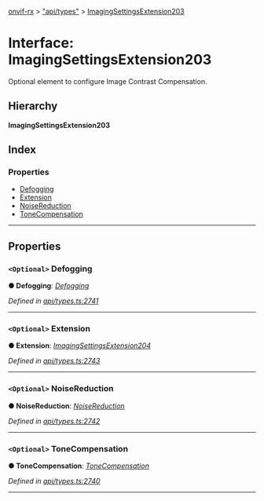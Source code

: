 [onvif-rx](../README.md) > ["api/types"](../modules/_api_types_.md) > [ImagingSettingsExtension203](../interfaces/_api_types_.imagingsettingsextension203.md)

# Interface: ImagingSettingsExtension203

Optional element to configure Image Contrast Compensation.

## Hierarchy

**ImagingSettingsExtension203**

## Index

### Properties

* [Defogging](_api_types_.imagingsettingsextension203.md#defogging)
* [Extension](_api_types_.imagingsettingsextension203.md#extension)
* [NoiseReduction](_api_types_.imagingsettingsextension203.md#noisereduction)
* [ToneCompensation](_api_types_.imagingsettingsextension203.md#tonecompensation)

---

## Properties

<a id="defogging"></a>

### `<Optional>` Defogging

**● Defogging**: *[Defogging](_api_types_.imagingsettingsextension203.md#defogging)*

*Defined in [api/types.ts:2741](https://github.com/patrickmichalina/onvif-rx/blob/3ab1739/src/api/types.ts#L2741)*

___
<a id="extension"></a>

### `<Optional>` Extension

**● Extension**: *[ImagingSettingsExtension204](_api_types_.imagingsettingsextension204.md)*

*Defined in [api/types.ts:2743](https://github.com/patrickmichalina/onvif-rx/blob/3ab1739/src/api/types.ts#L2743)*

___
<a id="noisereduction"></a>

### `<Optional>` NoiseReduction

**● NoiseReduction**: *[NoiseReduction](_api_types_.imagingsettingsextension203.md#noisereduction)*

*Defined in [api/types.ts:2742](https://github.com/patrickmichalina/onvif-rx/blob/3ab1739/src/api/types.ts#L2742)*

___
<a id="tonecompensation"></a>

### `<Optional>` ToneCompensation

**● ToneCompensation**: *[ToneCompensation](_api_types_.imagingsettingsextension203.md#tonecompensation)*

*Defined in [api/types.ts:2740](https://github.com/patrickmichalina/onvif-rx/blob/3ab1739/src/api/types.ts#L2740)*

___

